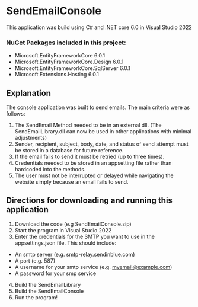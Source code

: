 # SendEmailConsole

This application was build using C# and .NET core 6.0 in Visual Studio 2022

### NuGet Packages included in this project:
* Microsoft.EntityFrameworkCore 6.0.1
* Microsoft.EntityFrameworkCore.Design 6.0.1
* Microsoft.EntityFrameworkCore.SqlServer 6.0.1
* Microsoft.Extensions.Hosting 6.0.1


## Explanation
The console application was built to send emails. The main criteria were as follows:

1. The SendEmail Method needed to be in an external dll. (The SendEmailLibrary.dll can now be used in other applications with minimal adjustments)
2. Sender, recipient, subject, body, date, and status of send attempt must be stored in a database for future reference.
3. If the email fails to send it must be retried (up to three times).
4. Credentials needed to be stored in an appsetting file rather than hardcoded into the methods.
5. The user must not be interrupted or delayed while navigating the website simply because an email fails to send.


## Directions for downloading and running this application
1. Download the code (e.g SendEmailConsole.zip)
2. Start the program in Visual Studio 2022
3. Enter the credentials for the SMTP you want to use in the appsettings.json file. This should include: 
  * An smtp server (e.g. smtp-relay.sendinblue.com)
  * A port (e.g. 587)
  * A username for your smtp service (e.g. myemail@example.com)
  * A password for your smp service
4. Build the SendEmailLibrary
5. Build the SendEmailConsole
6. Run the program!

